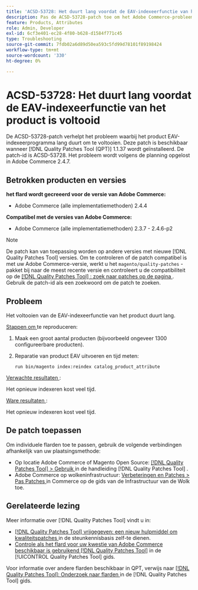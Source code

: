 ```yaml
---
title: 'ACSD-53728: Het duurt lang voordat de EAV-indexeerfunctie van het product is voltooid'
description: Pas de ACSD-53728-patch toe om het Adobe Commerce-probleem op te lossen, waarbij het voltooien van de product EAV-indexeerder veel tijd in beslag neemt.
feature: Products, Attributes
role: Admin, Developer
exl-id: 6cf3e401-ec28-4f80-b628-d1584f771c45
type: Troubleshooting
source-git-commit: 7fdb02a6d89d50ea593c5fd99d78101f89198424
workflow-type: tm+mt
source-wordcount: '330'
ht-degree: 0%

---
```


# ACSD-53728: Het duurt lang voordat de EAV-indexeerfunctie van het product is voltooid

De ACSD-53728-patch verhelpt het probleem waarbij het product EAV-indexeerprogramma lang duurt om te voltooien. Deze patch is beschikbaar wanneer [!DNL Quality Patches Tool (QPT)] 1.1.37 wordt geïnstalleerd. De patch-id is ACSD-53728. Het probleem wordt volgens de planning opgelost in Adobe Commerce 2.4.7.

## Betrokken producten en versies

**het flard wordt gecreeerd voor de versie van Adobe Commerce:**

* Adobe Commerce (alle implementatiemethoden) 2.4.4

**Compatibel met de versies van Adobe Commerce:**

* Adobe Commerce (alle implementatiemethoden) 2.3.7 - 2.4.6-p2

>[!NOTE]
>
>De patch kan van toepassing worden op andere versies met nieuwe [!DNL Quality Patches Tool] versies. Om te controleren of de patch compatibel is met uw Adobe Commerce-versie, werkt u het `magento/quality-patches` -pakket bij naar de meest recente versie en controleert u de compatibiliteit op de [[!DNL Quality Patches Tool] : zoek naar patches op de pagina ](https://experienceleague.adobe.com/tools/commerce-quality-patches/index.html?lang=nl-NL) . Gebruik de patch-id als een zoekwoord om de patch te zoeken.

## Probleem

Het voltooien van de EAV-indexeerfunctie van het product duurt lang.

<u> Stappen om </u> te reproduceren:

1. Maak een groot aantal producten (bijvoorbeeld ongeveer 1300 configureerbare producten).
1. Reparatie van product EAV uitvoeren en tijd meten:

   `run bin/magento index:reindex catalog_product_attribute`

<u> Verwachte resultaten </u>:

Het opnieuw indexeren kost veel tijd.

<u> Ware resultaten </u>:

Het opnieuw indexeren kost veel tijd.

## De patch toepassen

Om individuele flarden toe te passen, gebruik de volgende verbindingen afhankelijk van uw plaatsingsmethode:

* Op locatie Adobe Commerce of Magento Open Source: [[!DNL Quality Patches Tool] > Gebruik ](/help/tools/quality-patches-tool/usage.md) in de handleiding [!DNL Quality Patches Tool] .
* Adobe Commerce op wolkeninfrastructuur: [ Verbeteringen en Patches > Pas Patches ](https://experienceleague.adobe.com/docs/commerce-cloud-service/user-guide/develop/upgrade/apply-patches.html?lang=nl-NL) in Commerce op de gids van de Infrastructuur van de Wolk toe.

## Gerelateerde lezing

Meer informatie over [!DNL Quality Patches Tool] vindt u in:

* [[!DNL Quality Patches Tool]  vrijgegeven: een nieuw hulpmiddel om kwaliteitspatches ](https://experienceleague.adobe.com/nl/docs/commerce-operations/tools/quality-patches-tool/quality-patches-tool-to-self-serve-quality-patches) in de steunkennisbasis zelf-te dienen.
* [ Controle als het flard voor uw kwestie van Adobe Commerce beschikbaar is gebruikend  [!DNL Quality Patches Tool]](/help/tools/quality-patches-tool/patches-available-in-qpt/check-patch-for-magento-issue-with-magento-quality-patches.md) in de [!UICONTROL Quality Patches Tool] gids.


Voor informatie over andere flarden beschikbaar in QPT, verwijs naar [[!DNL Quality Patches Tool]: Onderzoek naar flarden ](https://experienceleague.adobe.com/tools/commerce-quality-patches/index.html?lang=nl-NL) in de [!DNL Quality Patches Tool] gids.
